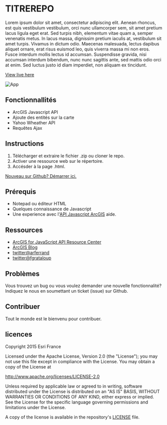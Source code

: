 # TITREREPO

Lorem ipsum dolor sit amet, consectetur adipiscing elit. Aenean rhoncus, est quis vestibulum vestibulum, orci nunc ullamcorper sem, sit amet pretium lacus ligula eget erat. Sed turpis nibh, elementum vitae quam a, semper venenatis metus. In lacus massa, dignissim pretium iaculis at, vestibulum sit amet turpis. Vivamus in dictum odio. Maecenas malesuada, lectus dapibus aliquet ornare, erat risus euismod leo, quis viverra massa mi non eros. Fusce interdum mollis lectus id accumsan. Suspendisse gravida, nisi accumsan interdum bibendum, nunc nunc sagittis ante, sed mattis odio orci at enim. Sed luctus justo id diam imperdiet, non aliquam ex tincidunt.

[View live here](http://tsamaya.github.io/TITREREPO/index.html)

![App](https://raw.github.com/tsamaya/TITREREPO/master/screenshot.png)

## Fonctionnallités
* ArcGIS Javascript  API
* Ajoute des entités sur la carte
* Yahoo Wheather API
* Requêtes Ajax

## Instructions

1. Télécharger et extraire le fichier .zip ou cloner le repo.
2. Activer une ressource web sur le répertoire.
3. Accésder à la page .html.

[Nouveau sur Github? Démarrer ici.](https://github.com/)

## Prérequis

* Notepad ou éditeur HTML
* Quelques connaissance de Javascript
* Une experience avec l'[API Javascript ArcGIS](http://www.esri.com/) aide.

## Ressources

* [ArcGIS for JavaScript API Resource Center](http://help.arcgis.com/en/webapi/javascript/arcgis/index.html)
* [ArcGIS Blog](http://blogs.esri.com/esri/arcgis/)
* [twitter@arferrand](http://twitter.com/arferrand)
* [twitter@fgrataloup](https://twitter.com/FGrataloup)

## Problèmes

Vous trouvez un bug ou vous voulez demander une nouvelle fonctionnalité? Indiquez le nous en soumettant un ticket (issue) sur Github.

## Contribuer

Tout le monde est le bienvenu pour contribuer.

## licences
Copyright 2015 Esri France

Licensed under the Apache License, Version 2.0 (the "License");
you may not use this file except in compliance with the License.
You may obtain a copy of the License at

   http://www.apache.org/licenses/LICENSE-2.0

Unless required by applicable law or agreed to in writing, software
distributed under the License is distributed on an "AS IS" BASIS,
WITHOUT WARRANTIES OR CONDITIONS OF ANY KIND, either express or implied.
See the License for the specific language governing permissions and
limitations under the License.

A copy of the license is available in the repository's [LICENSE](LICENSE) file.
